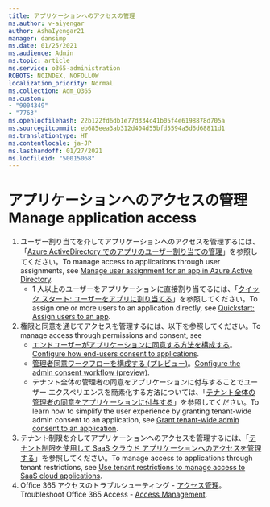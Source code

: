 ```yaml
---
title: アプリケーションへのアクセスの管理
ms.author: v-aiyengar
author: AshaIyengar21
manager: dansimp
ms.date: 01/25/2021
ms.audience: Admin
ms.topic: article
ms.service: o365-administration
ROBOTS: NOINDEX, NOFOLLOW
localization_priority: Normal
ms.collection: Adm_O365
ms.custom:
- "9004349"
- "7763"
ms.openlocfilehash: 22b122fd6db1e77d334c41b05f4e6198878d705a
ms.sourcegitcommit: eb685eea3ab312d404d55bfd5594a5d6d68811d1
ms.translationtype: HT
ms.contentlocale: ja-JP
ms.lasthandoff: 01/27/2021
ms.locfileid: "50015068"
---
```

# <a name="manage-application-access"></a><span data-ttu-id="b35cd-102">アプリケーションへのアクセスの管理</span><span class="sxs-lookup"><span data-stu-id="b35cd-102">Manage application access</span></span>

1. <span data-ttu-id="b35cd-103">ユーザー割り当てを介してアプリケーションへのアクセスを管理するには、「[Azure ActiveDirectory でのアプリのユーザー割り当ての管理](https://docs.microsoft.com/azure/active-directory/manage-apps/assign-user-or-group-access-portal)」を参照してください。</span><span class="sxs-lookup"><span data-stu-id="b35cd-103">To manage access to applications through user assignments, see [Manage user assignment for an app in Azure Active Directory](https://docs.microsoft.com/azure/active-directory/manage-apps/assign-user-or-group-access-portal).</span></span>
    - <span data-ttu-id="b35cd-104">1 人以上のユーザーをアプリケーションに直接割り当てるには、「[クイック スタート: ユーザーをアプリに割り当てる](https://docs.microsoft.com/azure/active-directory/manage-apps/assign-user-or-group-access-portal)」を参照してください。</span><span class="sxs-lookup"><span data-stu-id="b35cd-104">To assign one or more users to an application directly, see [Quickstart: Assign users to an app](https://docs.microsoft.com/azure/active-directory/manage-apps/assign-user-or-group-access-portal).</span></span>
1. <span data-ttu-id="b35cd-105">権限と同意を通じてアクセスを管理するには、以下を参照してください。</span><span class="sxs-lookup"><span data-stu-id="b35cd-105">To manage access through permissions and consent, see</span></span>
    - <span data-ttu-id="b35cd-106">[エンドユーザーがアプリケーションに同意する方法を構成する](https://docs.microsoft.com/azure/active-directory/manage-apps/configure-user-consent?tabs=azure-portal)。</span><span class="sxs-lookup"><span data-stu-id="b35cd-106">[Configure how end-users consent to applications](https://docs.microsoft.com/azure/active-directory/manage-apps/configure-user-consent?tabs=azure-portal).</span></span> 
    - <span data-ttu-id="b35cd-107">[管理者同意ワークフローを構成する (プレビュー)](https://docs.microsoft.com/zure/active-directory/manage-apps/configure-admin-consent-workflow)。</span><span class="sxs-lookup"><span data-stu-id="b35cd-107">[Configure the admin consent workflow (preview)](https://docs.microsoft.com/zure/active-directory/manage-apps/configure-admin-consent-workflow).</span></span> 
    - <span data-ttu-id="b35cd-108">テナント全体の管理者の同意をアプリケーションに付与することでユーザー エクスペリエンスを簡素化する方法については、「[テナント全体の管理者の同意をアプリケーションに付与する](https://docs.microsoft.com/azure/active-directory/manage-apps/grant-admin-consent)」を参照してください。</span><span class="sxs-lookup"><span data-stu-id="b35cd-108">To learn how to simplify the user experience by granting tenant-wide admin consent to an application, see [Grant tenant-wide admin consent to an application](https://docs.microsoft.com/azure/active-directory/manage-apps/grant-admin-consent).</span></span> 
1. <span data-ttu-id="b35cd-109">テナント制限を介してアプリケーションへのアクセスを管理するには、「[テナント制限を使用して SaaS クラウド アプリケーションへのアクセスを管理する](https://docs.microsoft.com/azure/active-directory/manage-apps/tenant-restrictions)」を参照してください。</span><span class="sxs-lookup"><span data-stu-id="b35cd-109">To manage access to applications through tenant restrictions, see [Use tenant restrictions to manage access to SaaS cloud applications](https://docs.microsoft.com/azure/active-directory/manage-apps/tenant-restrictions).</span></span> 
1. <span data-ttu-id="b35cd-110">Office 365 アクセスのトラブルシューティング - [アクセス管理](https://docs.microsoft.com/office365/troubleshoot/access-management/cannot-add-guest-users-in-m365-admin-center)。</span><span class="sxs-lookup"><span data-stu-id="b35cd-110">Troubleshoot Office 365 Access - [Access Management](https://docs.microsoft.com/office365/troubleshoot/access-management/cannot-add-guest-users-in-m365-admin-center).</span></span>
